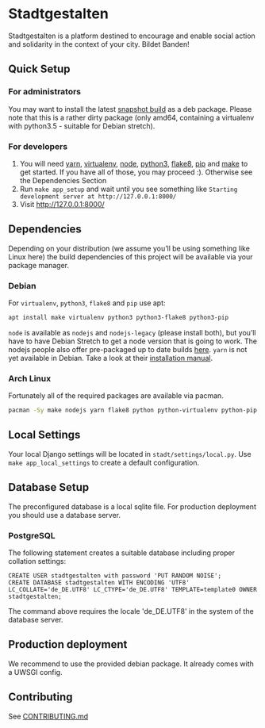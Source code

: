 # Stadtgestalten

Stadtgestalten is a platform destined to encourage and enable social action and solidarity in the context of your city. Bildet Banden!

## Quick Setup

### For administrators
You may want to install the latest [snapshot build](https://git.hack-hro.de/stadtgestalten/stadtgestalten/builds/artifacts/master/raw/build/debian/export/stadtgestalten.deb?job=deb-package) as a deb package. Please note that this is a rather dirty package (only amd64, containing a virtualenv with python3.5 - suitable for Debian stretch).

### For developers
1. You will need [yarn](https://yarnpkg.com/lang/en/), [virtualenv](https://virtualenv.pypa.io/en/stable/), [node](https://nodejs.org/en/), [python3](https://www.python.org/), [flake8](http://flake8.pycqa.org/en/latest/), [pip](https://pip.pypa.io/en/stable/) and [make](https://www.gnu.org/software/make/) to get started. If you have all of those, you may proceed :). Otherwise see the Dependencies Section
2. Run `make app_setup` and wait until you see something like `Starting development server at http://127.0.0.1:8000/`
3. Visit http://127.0.0.1:8000/

## Dependencies

Depending on your distribution (we assume you’ll be using something like Linux here) the build dependencies of this project will be available via your package manager.

### Debian
For `virtualenv`, `python3`, `flake8` and `pip` use apt:
```sh
apt install make virtualenv python3 python3-flake8 python3-pip
```
`node` is available as `nodejs` and `nodejs-legacy` (please install both), but you’ll have to have Debian Stretch to get a node version that is going to work. The nodejs people also offer pre-packaged up to date builds [here](https://nodejs.org/en/download/package-manager/#debian-and-ubuntu-based-linux-distributions).
`yarn` is not yet available in Debian. Take a look at their [installation manual](https://yarnpkg.com/en/docs/install).

### Arch Linux
Fortunately all of the required packages are available via pacman.
```sh
pacman -Sy make nodejs yarn flake8 python python-virtualenv python-pip 
```


## Local Settings

Your local Django settings will be located in `stadt/settings/local.py`. Use `make app_local_settings` to create a default configuration. 


## Database Setup

The preconfigured database is a local sqlite file.
For production deployment you should use a database server.

### PostgreSQL

The following statement creates a suitable database including proper collation settings:

    CREATE USER stadtgestalten with password 'PUT RANDOM NOISE';
    CREATE DATABASE stadtgestalten WITH ENCODING 'UTF8' LC_COLLATE='de_DE.UTF8' LC_CTYPE='de_DE.UTF8' TEMPLATE=template0 OWNER stadtgestalten;

The command above requires the locale 'de_DE.UTF8' in the system of the database server.


## Production deployment

We recommend to use the provided debian package. It already comes with a UWSGI config.

## Contributing

See [CONTRIBUTING.md](./CONTRIBUTING.md)
